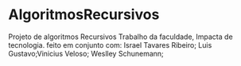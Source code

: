# AlgoritmosRecursivos
Projeto de algoritmos Recursivos Trabalho da faculdade, Impacta de tecnologia. feito em conjunto com: Israel Tavares Ribeiro; Luis Gustavo;Vinicius Veloso; Weslley Schunemann;
